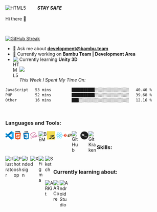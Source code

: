 
<img align="left" alt="HTML5" width="100px" src="https://bambu.team/L77cc_emoji.png"/> <strong>*STAY SAFE*</strong>
<br />
<br />
Hi there 👋

<br />

[![GitHub Streak](http://github-readme-streak-stats.herokuapp.com?user=BambuTeam&theme=gotham&date_format=%5BY%20%5DM%20j)](https://git.io/streak-stats)

- 💬 Ask me about <strong>development@bambu.team</strong>
- 🔭 Currently working on <strong>Bambu Team | Development Area</strong>
- Currently learning   <strong>Unity 3D</strong><img align="left" alt="HTML5" width="20px" src="https://cdn.svgporn.com/logos/unity.svg" />


<img height="180em" src="https://github-readme-stats.vercel.app/api/top-langs/?username=BambuTeam&layout=compact&theme=dark" />

*This Week I Spent My Time On:*
<!--START_SECTION:waka-->

```text
JavaScript   53 mins         ██████████░░░░░░░░░░░░░░░   40.46 %
PHP          52 mins         ██████████░░░░░░░░░░░░░░░   39.68 %
Other        16 mins         ███░░░░░░░░░░░░░░░░░░░░░░   12.16 %
```

<!--END_SECTION:waka-->

<br />

### Languages and Tools:

<img align="left" alt="Visual Studio Code" width="26px" src="https://raw.githubusercontent.com/github/explore/80688e429a7d4ef2fca1e82350fe8e3517d3494d/topics/visual-studio-code/visual-studio-code.png" />
<img align="left" alt="HTML5" width="26px" src="https://raw.githubusercontent.com/github/explore/80688e429a7d4ef2fca1e82350fe8e3517d3494d/topics/html/html.png" />
<img align="left" alt="CSS3" width="26px" src="https://raw.githubusercontent.com/github/explore/80688e429a7d4ef2fca1e82350fe8e3517d3494d/topics/css/css.png" />
<img align="left" alt="Sass" width="26px" src="https://raw.githubusercontent.com/github/explore/80688e429a7d4ef2fca1e82350fe8e3517d3494d/topics/sass/sass.png" />
<img align="left" alt="BEM" width="26px" src="http://getbem.com/assets/b_.svg" />
<img align="left" alt="JavaScript" width="26px" src="https://raw.githubusercontent.com/github/explore/80688e429a7d4ef2fca1e82350fe8e3517d3494d/topics/javascript/javascript.png" />
<img align="left" alt="React" width="26px" src="https://raw.githubusercontent.com/github/explore/80688e429a7d4ef2fca1e82350fe8e3517d3494d/topics/react/react.png" />
<img align="left" alt="Git" width="26px" src="https://raw.githubusercontent.com/github/explore/80688e429a7d4ef2fca1e82350fe8e3517d3494d/topics/git/git.png" />
<img align="left" alt="GitHub" width="26px" src="https://avatars.githubusercontent.com/u/9919?s=200&v=4" />
<img align="left" alt="Terminal" width="26px" src="https://raw.githubusercontent.com/github/explore/80688e429a7d4ef2fca1e82350fe8e3517d3494d/topics/terminal/terminal.png" />
<img align="left" alt="Git Kraken" width="26px" src="https://cdn.svgporn.com/logos/gitkraken.svg" />
<br />

### Skills:

<img align="left" alt="Illustrator" width="26px" src="https://helpx.adobe.com/content/dam/help/mnemonics/ai_cc_app_RGB.svg" />
<img align="left" alt="Photoshop" width="26px" src="https://cdn.worldvectorlogo.com/logos/photoshop-cc-4.svg" />
<img align="left" alt="Indesign" width="26px" src="https://cdn.worldvectorlogo.com/logos/indesign-cc.svg" />
<img align="left" alt="Xd" width="26px" src="https://cdn.worldvectorlogo.com/logos/adobe-xd-1.svg" />
<img align="left" alt="Figma" width="20px" src="https://cdn.svgporn.com/logos/figma.svg" />
<img align="left" alt="Sketch" width="26px" src="https://cdn.svgporn.com/logos/sketch.svg" />
<br />

### Currently learning about:
<img align="left" alt="ARKit" width="26px" src="https://developer.apple.com/assets/elements/icons/arkit/arkit-96x96_2x.png" />
<img align="left" alt="ARCore" width="20px" src="https://arvr.google.com/static/images/arcore/arcore_logo_icon.svg" />
<img align="left" alt="AndroidStudio" width="26px" src="https://2.bp.blogspot.com/-tzm1twY_ENM/XlCRuI0ZkRI/AAAAAAAAOso/BmNOUANXWxwc5vwslNw3WpjrDlgs9PuwQCLcBGAsYHQ/s1600/pasted%2Bimage%2B0.png" />




